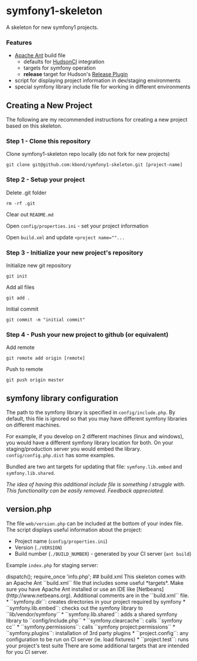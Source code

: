 # symfony1-skeleton

A skeleton for new symfony1 projects.

### Features

* [Apache Ant](http://ant.apache.org/) build file
  * defaults for [HudsonCI](http://hudson-ci.org) integration
  * targets for symfony operation
  * **release** target for Hudson's [Release Plugin](http://wiki.hudson-ci.org/display/HUDSON/Release+Plugin)
* script for displaying project information in dev/staging environments
* special symfony library include file for working in different environments

## Creating a New Project

The following are my recommended instructions for creating a new project
based on this skeleton.

### Step 1 - Clone this repository

Clone symfony1-skeleton repo locally (do not fork for new projects)

    git clone git@github.com:kbond/symfony1-skeleton.git [project-name]

### Step 2 - Setup your project

Delete .git folder

    rm -rf .git

Clear out ``README.md``

Open ``config/properties.ini`` - set your project information

Open ``build.xml`` and update ``<project name=""...``

### Step 3 - Initialize your new project's repository

Initialize new git repository

    git init

Add all files

    git add .

Initial commit

    git commit -m "initial commit"

### Step 4 - Push your new project to github (or equivalent)

Add remote

    git remote add origin [remote]

Push to remote

    git push origin master

## symfony library configuration

The path to the symfony library is specified in ``config/include.php``.  By default,
this file is ignored so that you may have different symfony libraries on different
machines.

For example, if you develop on 2 different machines (linux and windows), you would
have a different symfony library location for both.  On your staging/production server
you would embed the library.  ``config/config.php.dist`` has some examples.

Bundled are two ant targets for updating that file: ``symfony.lib.embed`` and
``symfony.lib.shared``.

*The idea of having this additional include file is something I struggle with.
This functionality can be easily removed.  Feedback appreciated.*

## version.php

The file ``web/version.php`` can be included at the bottom of your index file.
The script displays useful information about the project:

* Project name (``config/properties.ini``)
* Version (``./VERSION``)
* Build number (``./BUILD_NUMBER``) - generated by your CI server (``ant build``)

Example ``index.php`` for staging server:

  <?php
  require_once(dirname(__FILE__).'/../config/ProjectConfiguration.class.php');

  $configuration = ProjectConfiguration::getApplicationConfiguration('frontend', 'staging', false);
  sfContext::createInstance($configuration)->dispatch();

  require_once 'info.php';

## build.xml

This skeleton comes with an Apache Ant ``build.xml`` file that includes some
useful *targets*.  Make sure you have Apache Ant installed or use an IDE like
[Netbeans](http://www.netbeans.org).  Additional comments are in the ``build.xml`` file.

* ``symfony.dir``: creates directories in your project required by symfony
* ``symfony.lib.embed``: checks out the symfony library to ``lib/vendor/symfony``
* ``symfony.lib.shared``: adds a shared symfony library to ``config/include.php``
* ``symfony.clearcache``: calls ``symfony cc``
* ``symfony.permissions``: calls ``symfony project:permissions``
* ``symfony.plugins``: installation of 3rd party plugins
* ``project.config``: any configuration to be run on CI server (ie. load fixtures)
* ``project.test``: runs your project's test suite

There are some additional targets that are intended for you CI server.